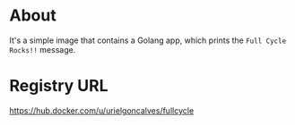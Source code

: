 # About
It's a simple image that contains a Golang app, which prints the `Full Cycle Rocks!!` message.

# Registry URL
https://hub.docker.com/u/urielgoncalves/fullcycle